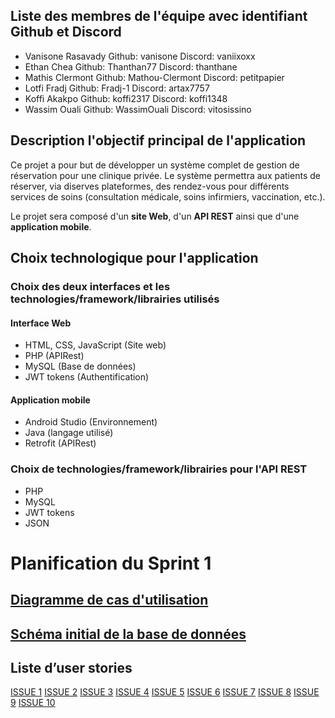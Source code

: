## Liste des membres de l'équipe avec identifiant Github et Discord
- Vanisone Rasavady Github: vanisone Discord: vaniixoxx
- Ethan Chea Github: Thanthan77 Discord: thanthane
- Mathis Clermont Github: Mathou-Clermont Discord: petitpapier
- Lotfi Fradj Github: Fradj-1 Discord: artax7757
- Koffi Akakpo Github: koffi2317 Discord: koffi1348
- Wassim Ouali Github: WassimOuali Discord: vitosissino

## Description l'objectif principal de l'application
Ce projet a pour but de développer un système complet de gestion de réservation pour une clinique privée.
Le système permettra aux patients de réserver, via diserves plateformes, des rendez-vous pour différents services de soins (consultation médicale, soins infirmiers, vaccination, etc.).

Le projet sera composé d'un **site Web**, d'un **API REST** ainsi que d'une **application mobile**.

## Choix technologique pour l'application

### Choix des deux interfaces et les technologies/framework/librairies utilisés
#### Interface Web
- HTML, CSS, JavaScript (Site web)
- PHP (APIRest)
- MySQL (Base de données)
- JWT tokens (Authentification)

#### Application mobile
- Android Studio (Environnement)
- Java (langage utilisé)
- Retrofit (APIRest)

### Choix de technologies/framework/librairies pour l'API REST
- PHP
- MySQL
- JWT tokens
- JSON

# Planification du Sprint 1 

## [Diagramme de cas d'utilisation](https://github.com/Thanthan77/TCH099_PROJET/blob/main/diagramme.png)


## [Schéma initial de la base de données](https://github.com/Thanthan77/TCH099_PROJET/blob/main/basedonnees.png)

## Liste d’user stories
[ISSUE 1](https://github.com/Thanthan77/TCH099_PROJET/issues/1)
[ISSUE 2](https://github.com/Thanthan77/TCH099_PROJET/issues/2)
[ISSUE 3](https://github.com/Thanthan77/TCH099_PROJET/issues/2)
[ISSUE 4](https://github.com/Thanthan77/TCH099_PROJET/issues/7)
[ISSUE 5](https://github.com/Thanthan77/TCH099_PROJET/issues/11)
[ISSUE 6](https://github.com/Thanthan77/TCH099_PROJET/issues/4)
[ISSUE 7](https://github.com/Thanthan77/TCH099_PROJET/issues/6)
[ISSUE 8](https://github.com/Thanthan77/TCH099_PROJET/issues/8)
[ISSUE 9](https://github.com/Thanthan77/TCH099_PROJET/issues/10)
[ISSUE 10](https://github.com/Thanthan77/TCH099_PROJET/issues/12)
